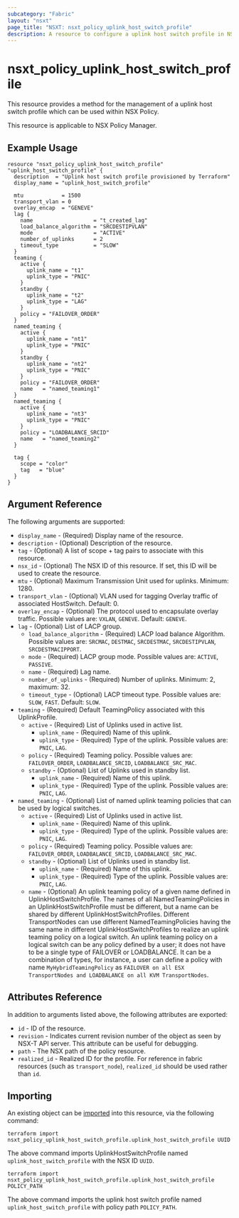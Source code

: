 ```yaml
---
subcategory: "Fabric"
layout: "nsxt"
page_title: "NSXT: nsxt_policy_uplink_host_switch_profile"
description: A resource to configure a uplink host switch profile in NSX Policy.
---
```


# nsxt_policy_uplink_host_switch_profile

This resource provides a method for the management of a uplink host switch profile which can be used within NSX Policy.

This resource is applicable to NSX Policy Manager.

## Example Usage

```hcl
resource "nsxt_policy_uplink_host_switch_profile" "uplink_host_switch_profile" {
  description  = "Uplink host switch profile provisioned by Terraform"
  display_name = "uplink_host_switch_profile"

  mtu            = 1500
  transport_vlan = 0
  overlay_encap  = "GENEVE"
  lag {
    name                   = "t_created_lag"
    load_balance_algorithm = "SRCDESTIPVLAN"
    mode                   = "ACTIVE"
    number_of_uplinks      = 2
    timeout_type           = "SLOW"
  }
  teaming {
    active {
      uplink_name = "t1"
      uplink_type = "PNIC"
    }
    standby {
      uplink_name = "t2"
      uplink_type = "LAG"
    }
    policy = "FAILOVER_ORDER"
  }
  named_teaming {
    active {
      uplink_name = "nt1"
      uplink_type = "PNIC"
    }
    standby {
      uplink_name = "nt2"
      uplink_type = "PNIC"
    }
    policy = "FAILOVER_ORDER"
    name   = "named_teaming1"
  }
  named_teaming {
    active {
      uplink_name = "nt3"
      uplink_type = "PNIC"
    }
    policy = "LOADBALANCE_SRCID"
    name   = "named_teaming2"
  }

  tag {
    scope = "color"
    tag   = "blue"
  }
}
```

## Argument Reference

The following arguments are supported:

* `display_name` - (Required) Display name of the resource.
* `description` - (Optional) Description of the resource.
* `tag` - (Optional) A list of scope + tag pairs to associate with this resource.
* `nsx_id` - (Optional) The NSX ID of this resource. If set, this ID will be used to create the resource.
* `mtu` - (Optional) Maximum Transmission Unit used for uplinks. Minimum: 1280.
* `transport_vlan` - (Optional) VLAN used for tagging Overlay traffic of associated HostSwitch. Default: 0.
* `overlay_encap` - (Optional) The protocol used to encapsulate overlay traffic. Possible values are: `VXLAN`, `GENEVE`. Default: `GENEVE`.
* `lag` - (Optional) List of LACP group.
  * `load_balance_algorithm` - (Required) LACP load balance Algorithm. Possible values are: `SRCMAC`, `DESTMAC`, `SRCDESTMAC`, `SRCDESTIPVLAN`, `SRCDESTMACIPPORT`.
  * `mode` - (Required) LACP group mode. Possible values are: `ACTIVE`, `PASSIVE`.
  * `name` - (Required) Lag name.
  * `number_of_uplinks` - (Required) Number of uplinks. Minimum: 2, maximum: 32.
  * `timeout_type` - (Optional) LACP timeout type. Possible values are: `SLOW`, `FAST`. Default: `SLOW`.
* `teaming` - (Required) Default TeamingPolicy associated with this UplinkProfile.
  * `active` - (Required) List of Uplinks used in active list.
    * `uplink_name` - (Required) Name of this uplink.
    * `uplink_type` - (Required) Type of the uplink. Possible values are: `PNIC`, `LAG`.
  * `policy` - (Required) Teaming policy. Possible values are: `FAILOVER_ORDER`, `LOADBALANCE_SRCID`, `LOADBALANCE_SRC_MAC`.
  * `standby` - (Optional) List of Uplinks used in standby list.
    * `uplink_name` - (Required) Name of this uplink.
    * `uplink_type` - (Required) Type of the uplink. Possible values are: `PNIC`, `LAG`.
* `named_teaming` - (Optional) List of named uplink teaming policies that can be used by logical switches.
  * `active` - (Required) List of Uplinks used in active list.
    * `uplink_name` - (Required) Name of this uplink.
    * `uplink_type` - (Required) Type of the uplink. Possible values are: `PNIC`, `LAG`.
  * `policy` - (Required) Teaming policy. Possible values are: `FAILOVER_ORDER`, `LOADBALANCE_SRCID`, `LOADBALANCE_SRC_MAC`.
  * `standby` - (Optional) List of Uplinks used in standby list.
    * `uplink_name` - (Required) Name of this uplink.
    * `uplink_type` - (Required) Type of the uplink. Possible values are: `PNIC`, `LAG`.
  * `name` - (Optional) An uplink teaming policy of a given name defined in UplinkHostSwitchProfile. The names of all NamedTeamingPolicies in an UplinkHostSwitchProfile must be different, but a name can be shared by different UplinkHostSwitchProfiles. Different TransportNodes can use different NamedTeamingPolicies having the same name in different UplinkHostSwitchProfiles to realize an uplink teaming policy on a logical switch. An uplink teaming policy on a logical switch can be any policy defined by a user; it does not have to be a single type of FAILOVER or LOADBALANCE. It can be a combination of types, for instance, a user can define a policy with name `MyHybridTeamingPolicy` as `FAILOVER on all ESX TransportNodes and LOADBALANCE on all KVM TransportNodes`.

## Attributes Reference

In addition to arguments listed above, the following attributes are exported:

* `id` - ID of the resource.
* `revision` - Indicates current revision number of the object as seen by NSX-T API server. This attribute can be useful for debugging.
* `path` - The NSX path of the policy resource.
* `realized_id` - Realized ID for the profile. For reference in fabric resources (such as `transport_node`), `realized_id` should be used rather than `id`.

## Importing

An existing object can be [imported][docs-import] into this resource, via the following command:

[docs-import]: https://www.terraform.io/cli/import

```
terraform import nsxt_policy_uplink_host_switch_profile.uplink_host_switch_profile UUID
```

The above command imports UplinkHostSwitchProfile named `uplink_host_switch_profile` with the NSX ID `UUID`.


```
terraform import nsxt_policy_uplink_host_switch_profile.uplink_host_switch_profile POLICY_PATH
```
The above command imports the uplink host switch profile named `uplink_host_switch_profile` with policy path `POLICY_PATH`.
